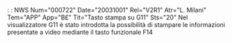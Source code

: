  :  : NWS Num="000722" Date="20031001" Rel="V2R1" Atr="L. Milani" Tem="APP" App="B£" Tit="Tasto stampa su G11" Sts="20"
Nel visualizzatore G11 è stato introdotta la possibilità di stampare le informazioni presentate a video mediante il tasto funzionale F14
